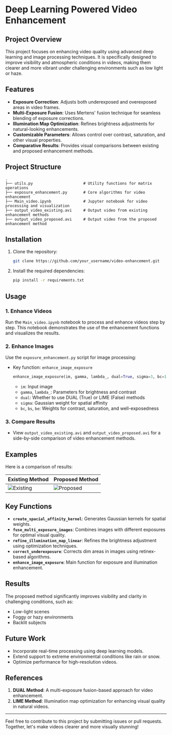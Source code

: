 # Deep Learning Powered Video Enhancement

## Project Overview

This project focuses on enhancing video quality using advanced deep learning and image processing techniques. It is specifically designed to improve visibility and atmospheric conditions in videos, making them clearer and more vibrant under challenging environments such as low light or haze.

## Features

- **Exposure Correction**: Adjusts both underexposed and overexposed areas in video frames.
- **Multi-Exposure Fusion**: Uses Mertens' fusion technique for seamless blending of exposure corrections.
- **Illumination Map Optimization**: Refines brightness adjustments for natural-looking enhancements.
- **Customizable Parameters**: Allows control over contrast, saturation, and other visual properties.
- **Comparative Results**: Provides visual comparisons between existing and proposed enhancement methods.

## Project Structure

```plaintext
.
├── utils.py                      # Utility functions for matrix operations
├── exposure_enhancement.py       # Core algorithms for video enhancement
├── Main_video.ipynb              # Jupyter notebook for video processing and visualization
├── output_video_existing.avi     # Output video from existing enhancement methods
├── output_video_proposed.avi     # Output video from the proposed enhancement method
```

## Installation

1. Clone the repository:
   ```bash
   git clone https://github.com/your_username/video-enhancement.git
   ```
2. Install the required dependencies:
   ```bash
   pip install -r requirements.txt
   ```

## Usage

### 1. Enhance Videos
Run the `Main_video.ipynb` notebook to process and enhance videos step by step. This notebook demonstrates the use of the enhancement functions and visualizes the results.

### 2. Enhance Images
Use the `exposure_enhancement.py` script for image processing:
- Key function: `enhance_image_exposure`
  ```python
  enhance_image_exposure(im, gamma, lambda_, dual=True, sigma=3, bc=1, bs=1, be=1)
  ```
  - `im`: Input image
  - `gamma`, `lambda_`: Parameters for brightness and contrast
  - `dual`: Whether to use DUAL (True) or LIME (False) methods
  - `sigma`: Gaussian weight for spatial affinity
  - `bc`, `bs`, `be`: Weights for contrast, saturation, and well-exposedness

### 3. Compare Results
- View `output_video_existing.avi` and `output_video_proposed.avi` for a side-by-side comparison of video enhancement methods.

## Examples

Here is a comparison of results:

| **Existing Method**       | **Proposed Method**       |
|---------------------------|---------------------------|
| ![Existing](example1_existing.jpg) | ![Proposed](example1_proposed.jpg) |

## Key Functions

- **`create_spacial_affinity_kernel`**: Generates Gaussian kernels for spatial weights.
- **`fuse_multi_exposure_images`**: Combines images with different exposures for optimal visual quality.
- **`refine_illumination_map_linear`**: Refines the brightness adjustment using optimization techniques.
- **`correct_underexposure`**: Corrects dim areas in images using retinex-based algorithms.
- **`enhance_image_exposure`**: Main function for exposure and illumination enhancement.

## Results

The proposed method significantly improves visibility and clarity in challenging conditions, such as:
- Low-light scenes
- Foggy or hazy environments
- Backlit subjects

## Future Work

- Incorporate real-time processing using deep learning models.
- Extend support to extreme environmental conditions like rain or snow.
- Optimize performance for high-resolution videos.

## References

1. **DUAL Method**: A multi-exposure fusion-based approach for video enhancement.
2. **LIME Method**: Illumination map optimization for enhancing visual quality in natural videos.

---

Feel free to contribute to this project by submitting issues or pull requests. Together, let's make videos clearer and more visually stunning!

